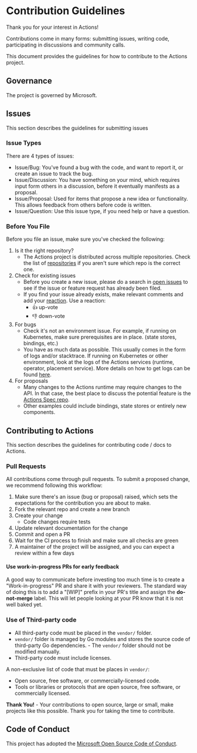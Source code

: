 # Contribution Guidelines

Thank you for your interest in Actions!

Contributions come in many forms: submitting issues, writing code, participating in discussions and community calls.

This document provides the guidelines for how to contribute to the Actions project.

## Governance

The project is governed by Microsoft.

## Issues

This section describes the guidelines for submitting issues

### Issue Types

There are 4 types of issues:

- Issue/Bug: You've found a bug with the code, and want to report it, or create an issue to track the bug.
- Issue/Discussion: You have something on your mind, which requires input form others in a discussion, before it eventually manifests as a proposal.
- Issue/Proposal: Used for items that propose a new idea or functionality. This allows feedback from others before code is written.
- Issue/Question: Use this issue type, if you need help or have a question.

### Before You File

Before you file an issue, make sure you've checked the following:

1. Is it the right repository?
    - The Actions project is distributed across multiple repositories. Check the list of [repositories](https://github.com/actionscore) if you aren't sure which repo is the correct one.
1. Check for existing issues
    - Before you create a new issue, please do a search in [open issues](https://github.com/actionscore/actions/issues) to see if the issue or feature request has already been filed.
    - If you find your issue already exists, make relevant comments and add your [reaction](https://github.com/blog/2119-add-reactions-to-pull-requests-issues-and-comments). Use a reaction:
        - 👍 up-vote
        - 👎 down-vote
1. For bugs
    - Check it's not an environment issue. For example, if running on Kubernetes, make sure prerequisites are in place. (state stores, bindings, etc.)
    - You have as much data as possible. This usually comes in the form of logs and/or stacktrace. If running on Kubernetes or other environment, look at the logs of the Actions services (runtime, operator, placement service). More details on how to get logs can be found [here](docs/concepts/best-practices/troubleshooting/logs.md).
1. For proposals
    - Many changes to the Actions runtime may require changes to the API. In that case, the best place to discuss the potential feature is the [Actions Spec repo](https://github.com/actionscore/spec).
    - Other examples could include bindings, state stores or entirely new components.

## Contributing to Actions

This section describes the guidelines for contributing code / docs to Actions.

### Pull Requests

All contributions come through pull requests. To submit a proposed change, we recommend following this workflow:

1. Make sure there's an issue (bug or proposal) raised, which sets the expectations for the contribution you are about to make.
1. Fork the relevant repo and create a new branch
1. Create your change
    - Code changes require tests
1. Update relevant documentation for the change
1. Commit and open a PR
1. Wait for the CI process to finish and make sure all checks are green
1. A maintainer of the project will be assigned, and you can expect a review within a few days

#### Use work-in-progress PRs for early feedback

A good way to communicate before investing too much time is to create a "Work-in-progress" PR and share it with your reviewers. The standard way of doing this is to add a "[WIP]" prefix in your PR's title and assign the **do-not-merge** label. This will let people looking at your PR know that it is not well baked yet.

### Use of Third-party code

- All third-party code must be placed in the `vendor/` folder.
- `vendor/` folder is managed by Go modules and stores the source code of third-party Go dependencies. - The `vendor/` folder should not be modified manually.
- Third-party code must include licenses.

A non-exclusive list of code that must be places in `vendor/`:

- Open source, free software, or commercially-licensed code.
- Tools or libraries or protocols that are open source, free software, or commercially licensed.

**Thank You!** - Your contributions to open source, large or small, make projects like this possible. Thank you for taking the time to contribute.

## Code of Conduct

This project has adopted the [Microsoft Open Source Code of Conduct](https://opensource.microsoft.com/codeofconduct/).
